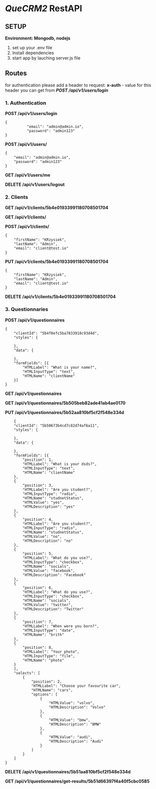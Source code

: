 # _QueCRM2_ RestAPI

## SETUP

**Environment: Mongodb, nodejs**

1. set up your .env file
2. Install dependencies
3. start app by lauching server.js file


## Routes

for authentication please add a header to request: **x-auth** - value for this header you
can get from **_POST /api/v1/users/login_**

### 1. Authentication
**POST /api/v1/users/login**


    {
              "email": "admin@admin.io",
              "password": "admin123"
    }
    
**POST /api/v1/users/**

    {
        "email": "admin@admin.io",
        "password": "admin123"
    }
    
**GET /api/v1/users/me**

**DELETE /api/v1/users/logout**

### 2. Clients

**GET /api/v1/clients/5b4e01933991180708501704**

**GET /api/v1/clients/**

**POST /api/v1/clients/**

    {
        "firstName": "KRzysiek",
        "lastName": "Admin",
        "email": "client@test.io"
    }
    
**PUT /api/v1/clients/5b4e01933991180708501704**

    {
        "firstName": "KRzysiek",
        "lastName": "Admin",
        "email": "client@test.io"
    }
    
**DELETE /api/v1/clients/5b4e01933991180708501704**

### 3. Questionnaries 

**POST /api/v1/questionnaires**

    {
        "clientId": "5b4f0efc5ba7833918c93d4d",
        "styles": {
            
        },
        "data": {
            
        },
        "formFields": [{
            "HTMLLabel": "What is your name?",
            "HTMLInputType": "text",
            "HTMLName": "clientName"
        }]
    }

**GET /api/v1/questionnaires**

**GET /api/v1/questionnaires/5b505beb82ade41ab4ae0170**

**PUT /api/v1/questionnaires/5b52aa810bf5cf2f548e334d**

        {
        "clientId": "5b50673b4cd7c82d74af6a11",
        "styles": {
            
        },
        "data": {
            
        },
        "formFields": [{
            "position": 1,
            "HTMLLabel": "What is your dsds?",
            "HTMLInputType": "text",
            "HTMLName": "clientName"
        },
        {
            "position": 3,
            "HTMLLabel": "Are you student?",
            "HTMLInputType": "radio",
            "HTMLName": "studnetStatus",
            "HTMLValue": "yes",
            "HTMLDescription": "yes"
        },
        {
            "position": 4,
            "HTMLLabel": "Are you student?",
            "HTMLInputType": "radio",
            "HTMLName": "studnetStatus",
            "HTMLValue": "no",
            "HTMLDescription": "no"
        },
        {
            "position": 5,
            "HTMLLabel": "What do you use?",
            "HTMLInputType": "checkbox",
            "HTMLName": "socials",
            "HTMLValue": "facebook",
            "HTMLDescription": "Facebook"
        },
        {
            "position": 6,
            "HTMLLabel": "What do you use?",
            "HTMLInputType": "checkbox",
            "HTMLName": "socials",
            "HTMLValue": "twitter",
            "HTMLDescription": "Twitter"
        },
        {
            "position": 7,
            "HTMLLabel": "When were you born?",
            "HTMLInputType": "date",
            "HTMLName": "brith"
        },
        {
            "position": 8,
            "HTMLLabel": "Your photo",
            "HTMLInputType": "file",
            "HTMLName": "photo"
        }
        ],
        "selects": [
            {
                "position": 2,
                "HTMLLabel": "Choose your favourite car",
                "HTMLName": "cars",
                "options": [
                    {
                        "HTMLValue": "volvo",
                        "HTMLDescription": "Volvo"
                    },
                    {
                        "HTMLValue": "bmw",
                        "HTMLDescription": "BMW"
                    },
                    {
                        "HTMLValue": "audi",
                        "HTMLDescription": "Audi"
                    }
                ]
            }
        ]
    }

**DELETE /api/v1/questionnaires/5b51aa810bf5cf2f548e334d**

**GET /api/v1/questionnaires/get-results/5b51d66397f4a40f5cbc0585**